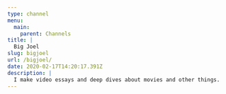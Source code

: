 ```yaml
---
type: channel
menu:
  main:
    parent: Channels
title: |
  Big Joel
slug: bigjoel
url: /bigjoel/
date: 2020-02-17T14:20:17.391Z
description: |
  I make video essays and deep dives about movies and other things.
---
```

